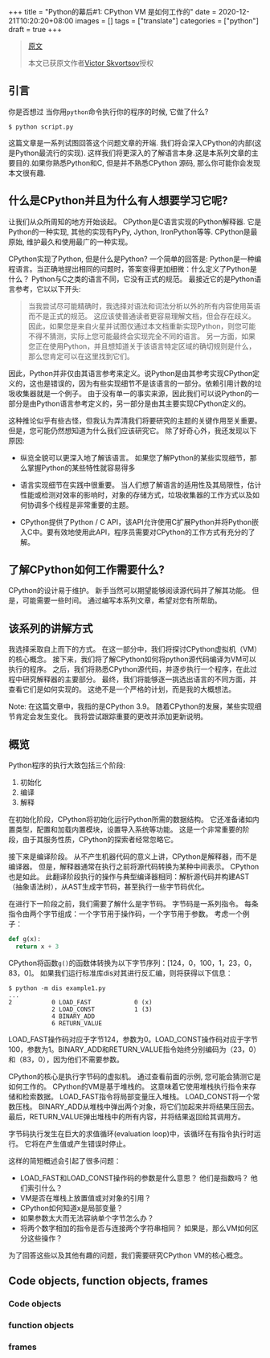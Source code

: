 +++
title = "Python的幕后#1: CPython VM 是如何工作的"
date = 2020-12-21T10:20:20+08:00
images = []
tags = ["translate"]
categories = ["python"]
draft = true
+++

> [原文](https://tenthousandmeters.com/blog/python-behind-the-scenes-1-how-the-cpython-vm-works/) 
>
> 本文已获原文作者[Victor Skvortsov](https://tenthousandmeters.com/about/)授权

## 引言

你是否想过 当你用`python`命令执行你的程序的时候, 它做了什么?
```shell
$ python script.py
```
这篇文章是一系列试图回答这个问题文章的开端. 我们将会深入CPython的内部(这是Python最流行的实现).
这样我们将更深入的了解语言本身.这是本系列文章的主要目的.如果你熟悉Python和C, 但是并不熟悉CPython
源码, 那么你可能你会发现本文很有趣.

## 什么是CPython并且为什么有人想要学习它呢?

让我们从众所周知的地方开始谈起。 CPython是C语言实现的Python解释器. 它是Python的一种实现, 其他的实现有PyPy, Jython, IronPython等等. CPython是最原始, 维护最久和使用最广的一种实现。

CPython实现了Python, 但是什么是Python? 一个简单的回答是: Python是一种编程语言。当正确地提出相同的问题时，答案变得更加细微：什么定义了Python是什么？ Python与C之类的语言不同，它没有正式的规范。 最接近它的是Python语言参考，它以以下开头:

>当我尝试尽可能精确时，我选择对语法和词法分析以外的所有内容使用英语而不是正式的规范。 这应该使普通读者更容易理解文档，但会存在歧义。 因此，如果您是来自火星并试图仅通过本文档重新实现Python，则您可能不得不猜测，实际上您可能最终会实现完全不同的语言。 另一方面，如果您正在使用Python，并且想知道关于该语言特定区域的确切规则是什么，那么您肯定可以在这里找到它们。

因此，Python并非仅由其语言参考来定义。说Python是由其参考实现CPython定义的，这也是错误的，因为有些实现细节不是该语言的一部分。依赖引用计数的垃圾收集器就是一个例子。 由于没有单一的事实来源，因此我们可以说Python的一部分是由Python语言参考定义的，另一部分是由其主要实现CPython定义的。

这种推论似乎有些古怪，但我认为弄清我们将要研究的主题的关键作用至关重要。 但是，您可能仍然想知道为什么我们应该研究它。 除了好奇心外，我还发现以下原因:

* 纵览全貌可以更深入地了解该语言。 如果您了解Python的某些实现细节，那么掌握Python的某些特性就容易得多

* 语言实现细节在实践中很重要。 当人们想了解语言的适用性及其局限性，估计性能或检测对效率的影响时，对象的存储方式，垃圾收集器的工作方式以及如何协调多个线程是非常重要的主题。

* CPython提供了Python / C API，该API允许使用C扩展Python并将Python嵌入C中。要有效地使用此API，程序员需要对CPython的工作方式有充分的了解。

## 了解CPython如何工作需要什么?

CPython的设计易于维护。 新手当然可以期望能够阅读源代码并了解其功能。 但是，可能需要一些时间。 通过编写本系列文章，希望对您有所帮助。



## 该系列的讲解方式

我选择采取自上而下的方式。 在这一部分中，我们将探讨CPython虚拟机（VM）的核心概念。 接下来，我们将了解CPython如何将python源代码编译为VM可以执行的程序。 之后，我们将熟悉CPython源代码，并逐步执行一个程序，在此过程中研究解释器的主要部分。 最终，我们将能够逐一挑选出语言的不同方面，并查看它们是如何实现的。 这绝不是一个严格的计划，而是我的大概想法。

Note: 在这篇文章中，我指的是CPython 3.9。 随着CPython的发展，某些实现细节肯定会发生变化。 我将尝试跟踪重要的更改并添加更新说明。

## 概览

Python程序的执行大致包括三个阶段:

1. 初始化
2. 编译
3. 解释

在初始化阶段，CPython将初始化运行Python所需的数据结构。 它还准备诸如内置类型，配置和加载内置模块，设置导入系统等功能。 这是一个非常重要的阶段，由于其服务性质，CPython的探索者经常忽略它。

接下来是编译阶段。 从不产生机器代码的意义上讲，CPython是解释器，而不是编译器。 但是，解释器通常在执行之前将源代码转换为某种中间表示。 CPython也是如此。 此翻译阶段执行的操作与典型编译器相同：解析源代码并构建AST（抽象语法树），从AST生成字节码，甚至执行一些字节码优化。

在进行下一阶段之前，我们需要了解什么是字节码。 字节码是一系列指令。 每条指令由两个字节组成：一个字节用于操作码，一个字节用于参数。 考虑一个例子：

```python
def g(x):
  return x + 3
```

CPython将函数`g()`的函数体转换为以下字节序列：[124，0，100，1，23，0，83，0]。 如果我们运行标准库dis对其进行反汇编，则将获得以下信息：

```shell
$ python -m dis example1.py
...
2           0 LOAD_FAST            0 (x)
            2 LOAD_CONST           1 (3)
            4 BINARY_ADD
            6 RETURN_VALUE
```

LOAD_FAST操作码对应于字节124，参数为0。LOAD_CONST操作码对应于字节100，参数为1。BINARY_ADD和RETURN_VALUE指令始终分别编码为（23，0）和（83，0），因为他们不需要参数。

CPython的核心是执行字节码的虚拟机。 通过查看前面的示例, 您可能会猜测它是如何工作的。 CPython的VM是基于堆栈的。 这意味着它使用堆栈执行指令来存储和检索数据。 LOAD_FAST指令将局部变量压入堆栈。 LOAD_CONST将一个常数压栈。 BINARY_ADD从堆栈中弹出两个对象，将它们加起来并将结果压回去。 最后，RETURN_VALUE弹出堆栈中的所有内容，并将结果返回给其调用方。

字节码执行发生在巨大的求值循环(evaluation loop)中，该循环在有指令执行时运行。 它将在产生值或产生错误时停止。

这样的简短概述会引起了很多问题：

* LOAD_FAST和LOAD_CONST操作码的参数是什么意思？ 他们是指数吗？ 他们索引什么？
* VM是否在堆栈上放置值或对对象的引用？
* CPython如何知道x是局部变量？
* 如果参数太大而无法容纳单个字节怎么办？
* 将两个数字相加的指令是否与连接两个字符串相同？ 如果是，那么VM如何区分这些操作？

为了回答这些以及其他有趣的问题，我们需要研究CPython VM的核心概念。

## Code objects, function objects, frames

### Code objects

### function objects

### frames